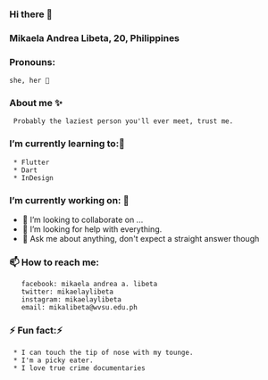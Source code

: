 ### Hi there 👋
### Mikaela Andrea Libeta, 20, Philippines
### Pronouns: 
    she, her 👩
<!--
**MikaelaAndrea/MikaelaAndrea** is a ✨ _special_ ✨ repository because its `README.md` (this file) appears on your GitHub profile.-->

### About me ✨ 
     Probably the laziest person you'll ever meet, trust me. 
### I’m currently learning to:🌱
     * Flutter
     * Dart
     * InDesign 

### I’m currently working on: 🔭
    

- 👯 I’m looking to collaborate on ...
- 🤔 I’m looking for help with everything.
- 💬 Ask me about anything, don't expect a straight answer though 
### 📫 How to reach me: 
       facebook: mikaela andrea a. libeta
       twitter: mikaelaylibeta 
       instagram: mikaelaylibeta
       email: mikalibeta@wvsu.edu.ph

### ⚡ Fun fact:⚡
     * I can touch the tip of nose with my tounge. 
     * I'm a picky eater. 
     * I love true crime documentaries 






